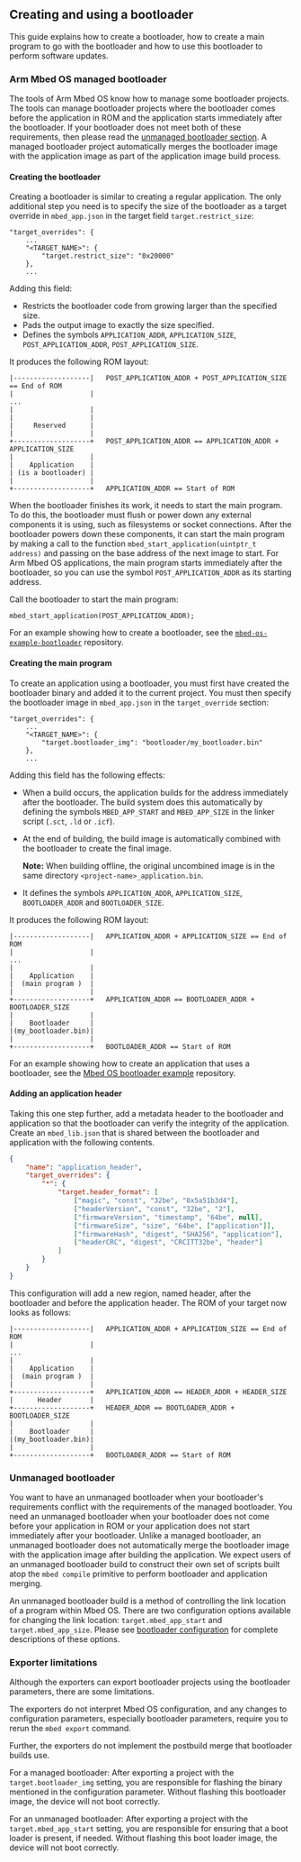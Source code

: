 ## Creating and using a bootloader

This guide explains how to create a bootloader, how to create a main program to go with the bootloader and how to use this bootloader to perform software updates.

### Arm Mbed OS managed bootloader

The tools of Arm Mbed OS know how to manage some bootloader projects. The tools can manage bootloader projects where the bootloader comes before the application in ROM and the application starts immediately after the bootloader. If your bootloader does not meet both of these requirements, then please read the [unmanaged bootloader section](#unmanaged-bootloader). A managed bootloader project automatically merges the bootloader image with the application image as part of the application image build process.

#### Creating the bootloader

Creating a bootloader is similar to creating a regular application. The only additional step you need is to specify the size of the bootloader as a target override in `mbed_app.json` in the target field `target.restrict_size`:

```
"target_overrides": {
    ...
    "<TARGET_NAME>": {
        "target.restrict_size": "0x20000"
    },
    ...
```

Adding this field:

- Restricts the bootloader code from growing larger than the specified size.
- Pads the output image to exactly the size specified.
- Defines the symbols `APPLICATION_ADDR`, `APPLICATION_SIZE`, `POST_APPLICATION_ADDR`, `POST_APPLICATION_SIZE`.

It produces the following ROM layout:

```
|-------------------|   POST_APPLICATION_ADDR + POST_APPLICATION_SIZE == End of ROM
|                   |
...
|                   |
|                   |
|     Reserved      |
|                   |
+-------------------+   POST_APPLICATION_ADDR == APPLICATION_ADDR + APPLICATION_SIZE
|                   |
|    Application    |
| (is a bootloader) |
|                   |
+-------------------+   APPLICATION_ADDR == Start of ROM
```

When the bootloader finishes its work, it needs to start the main program. To do this, the bootloader must flush or power down any external components it is using, such as filesystems or socket connections. After the bootloader powers down these components, it can start the main program by making a call to the function `mbed_start_application(uintptr_t address)` and passing on the base address of the next image to start. For Arm Mbed OS applications, the main program starts immediately after the bootloader, so you can use the symbol `POST_APPLICATION_ADDR` as its starting address.

Call the bootloader to start the main program:

```
mbed_start_application(POST_APPLICATION_ADDR);
```

For an example showing how to create a bootloader, see the [`mbed-os-example-bootloader`](https://github.com/armmbed/mbed-os-example-bootloader) repository.

#### Creating the main program

To create an application using a bootloader, you must first have created the bootloader binary and added it to the current project. You must then specify the bootloader image in `mbed_app.json` in the `target_override` section:

```
"target_overrides": {
    ...
    "<TARGET_NAME>": {
        "target.bootloader_img": "bootloader/my_bootloader.bin"
    },
    ...
```

Adding this field has the following effects:

* When a build occurs, the application builds for the address immediately after the bootloader. The build system does this automatically by defining the symbols `MBED_APP_START` and `MBED_APP_SIZE` in the linker script (`.sct`, `.ld` or `.icf`).
* At the end of building, the build image is automatically combined with the bootloader to create the final image.

    <span class="notes">**Note:** When building offline, the original uncombined image is in the same directory `<project-name>_application.bin`.</span>

* It defines the symbols `APPLICATION_ADDR`, `APPLICATION_SIZE`, `BOOTLOADER_ADDR` and `BOOTLOADER_SIZE`.

It produces the following ROM layout:

```
|-------------------|   APPLICATION_ADDR + APPLICATION_SIZE == End of ROM
|                   |
...
|                   |
|    Application    |
|  (main program )  |
|                   |
+-------------------+   APPLICATION_ADDR == BOOTLOADER_ADDR + BOOTLOADER_SIZE
|                   |
|    Bootloader     |
|(my_bootloader.bin)|
|                   |
+-------------------+   BOOTLOADER_ADDR == Start of ROM
```

For an example showing how to create an application that uses a bootloader, see the [Mbed OS bootloader example](https://github.com/armmbed/mbed-os-example-bootloader-blinky) repository.

#### Adding an application header

Taking this one step further, add a metadata header to the bootloader and application so that the bootloader can verify the integrity of the application. Create an `mbed_lib.json` that is shared between the bootloader and application with the following contents.

```JSON
{
    "name": "application_header",
    "target_overrides": {
        "*": {
            "target.header_format": [
                ["magic", "const", "32be", "0x5a51b3d4"],
                ["headerVersion", "const", "32be", "2"],
                ["firmwareVersion", "timestamp", "64be", null],
                ["firmwareSize", "size", "64be", ["application"]],
                ["firmwareHash", "digest", "SHA256", "application"],
                ["headerCRC", "digest", "CRCITT32be", "header"]
            ]
        }
    }
}
```

This configuration will add a new region, named header, after the bootloader and before the application header. The ROM of your target now looks as follows:

```
|-------------------|   APPLICATION_ADDR + APPLICATION_SIZE == End of ROM
|                   |
...
|                   |
|    Application    |
|  (main program )  |
|                   |
+-------------------+   APPLICATION_ADDR == HEADER_ADDR + HEADER_SIZE
|      Header       |
+-------------------+   HEADER_ADDR == BOOTLOADER_ADDR + BOOTLOADER_SIZE
|                   |
|    Bootloader     |
|(my_bootloader.bin)|
|                   |
+-------------------+   BOOTLOADER_ADDR == Start of ROM
```

### Unmanaged bootloader

You want to have an unmanaged bootloader when your bootloader's requirements conflict with the requirements of the managed bootloader. You need an unmanaged bootloader when your bootloader does not come before your application in ROM or your application does not start immediately after your bootloader. Unlike a managed bootloader, an unmanaged bootloader does not automatically merge the bootloader image with the application image after building the application. We expect users of an unmanaged bootloader build to construct their own set of scripts built atop the `mbed compile` primitive to perform bootloader and application merging.

An unmanaged bootloader build is a method of controlling the link location of a program within Mbed OS. There are two configuration options available for changing the link location: `target.mbed_app_start` and `target.mbed_app_size`. Please see [bootloader configuration](docs/latest/tools/bootloader-configuration.html) for complete descriptions of these options.

### Exporter limitations

Although the exporters can export bootloader projects using the bootloader parameters, there are some limitations.

The exporters do not interpret Mbed OS configuration, and any changes to configuration parameters, especially bootloader parameters, require you to rerun the `mbed export` command.

Further, the exporters do not implement the postbuild merge that bootloader builds use.

For a managed bootloader:
After exporting a project with the `target.bootloader_img` setting, you are responsible for flashing the binary mentioned in the configuration parameter. Without flashing this bootloader image, the device will not boot correctly.

For an unmanaged bootloader:
After exporting a project with the `target.mbed_app_start` setting, you are responsible for ensuring that a boot loader is present, if needed. Without flashing this boot loader image, the device will not boot correctly.
